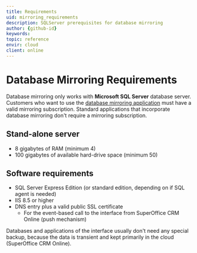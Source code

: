 ```yaml
---
title: Requirements
uid: mirroring_requirements
description: SQLServer prerequisites for database mirroring
author: {github-id}
keywords:
topic: reference
envir: cloud
client: online
---
```


# Database Mirroring Requirements

Database mirroring only works with **Microsoft SQL Server** database server. Customers who want to use the [database mirroring application][2] must have a valid mirroring subscription. Standard applications that incorporate database mirroring don't require a mirroring subscription.

## Stand-alone server

* 8 gigabytes of RAM (minimum 4)
* 100 gigabytes of available hard-drive space (minimum 50)

## Software requirements

* SQL Server Express Edition (or standard edition, depending on if SQL agent is needed)
* IIS 8.5 or higher
* DNS entry plus a valid public SSL certificate
  * For the event-based call to the interface from SuperOffice CRM Online (push mechanism)

Databases and applications of the interface usually don't need any special backup, because the data is transient and kept primarily in the cloud (SuperOffice CRM Online).

<!-- Referenced links -->
[2]: https://online.superoffice.com/appstore/superoffice-as/database-mirroring-service
